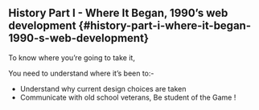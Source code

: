 ## History Part I - Where It Began, 1990’s web development {#history-part-i-where-it-began-1990-s-web-development}

To know where you’re going to take it,

You need to understand where it’s been to:-

*   Understand why current design choices are taken
*   Communicate with old school veterans, Be student of the Game !